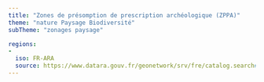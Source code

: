 ```yaml
---
title: "Zones de présomption de prescription archéologique (ZPPA)"
theme: "nature Paysage Biodiversité"
subTheme: "zonages paysage"

regions:
-
  iso: FR-ARA
  source: https://www.datara.gouv.fr/geonetwork/srv/fre/catalog.search#/search?resultType=details&sortBy=relevance&from=1&to=20&fast=index&_content_type=json&any=Zones de présomption de prescription archéologique (ZPPA)
---
```

